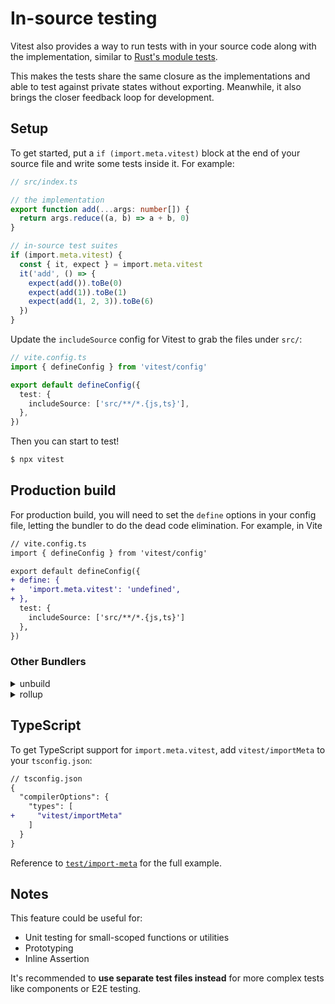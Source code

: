 # In-source testing

Vitest also provides a way to run tests with in your source code along with the implementation, similar to [Rust's module tests](https://doc.rust-lang.org/book/ch11-03-test-organization.html#the-tests-module-and-cfgtest).

This makes the tests share the same closure as the implementations and able to test against private states without exporting. Meanwhile, it also brings the closer feedback loop for development.

## Setup

To get started, put a `if (import.meta.vitest)` block at the end of your source file and write some tests inside it. For example:

```ts
// src/index.ts

// the implementation
export function add(...args: number[]) {
  return args.reduce((a, b) => a + b, 0)
}

// in-source test suites
if (import.meta.vitest) {
  const { it, expect } = import.meta.vitest
  it('add', () => {
    expect(add()).toBe(0)
    expect(add(1)).toBe(1)
    expect(add(1, 2, 3)).toBe(6)
  })
}
```

Update the `includeSource` config for Vitest to grab the files under `src/`:

```ts
// vite.config.ts
import { defineConfig } from 'vitest/config'

export default defineConfig({
  test: {
    includeSource: ['src/**/*.{js,ts}'],
  },
})
```

Then you can start to test!

```bash
$ npx vitest
```

## Production build

For production build, you will need to set the `define` options in your config file, letting the bundler to do the dead code elimination. For example, in Vite

```diff
// vite.config.ts
import { defineConfig } from 'vitest/config'

export default defineConfig({
+ define: {
+   'import.meta.vitest': 'undefined',
+ },
  test: {
    includeSource: ['src/**/*.{js,ts}']
  },
})
```

### Other Bundlers

<details mt4>
<summary text-xl>unbuild</summary>

```diff
// build.config.ts
import { defineConfig } from 'unbuild'

export default defineConfig({
+ replace: {
+   'import.meta.vitest': 'undefined',
+ },
  // other options
})
```

Learn more: <a href="https://github.com/unjs/unbuild" target="_blank">unbuild</a>

</details>

<details my2>
<summary text-xl>rollup</summary>

```diff
// rollup.config.js
+ import replace from '@rollup/plugin-replace'

export default {
  plugins: [
+   replace({
+     'import.meta.vitest': 'undefined',
+   })
  ],
  // other options
}
```

Learn more: <a href="https://rollupjs.org/" target="_blank">rollup</a>

</details>

## TypeScript

To get TypeScript support for `import.meta.vitest`, add `vitest/importMeta` to your `tsconfig.json`:

```diff
// tsconfig.json
{
  "compilerOptions": {
    "types": [
+     "vitest/importMeta"
    ]
  }
}
```

Reference to [`test/import-meta`](https://github.com/vitest-dev/vitest/tree/main/test/import-meta) for the full example.

## Notes

This feature could be useful for:

- Unit testing for small-scoped functions or utilities
- Prototyping
- Inline Assertion

It's recommended to **use separate test files instead** for more complex tests like components or E2E testing.
